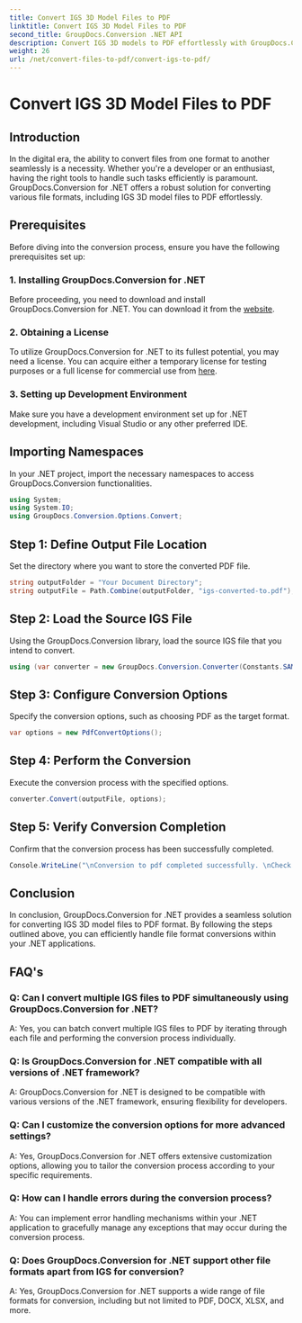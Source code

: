```yaml
---
title: Convert IGS 3D Model Files to PDF
linktitle: Convert IGS 3D Model Files to PDF
second_title: GroupDocs.Conversion .NET API
description: Convert IGS 3D models to PDF effortlessly with GroupDocs.Conversion for .NET. Download now for seamless file format conversion.
weight: 26
url: /net/convert-files-to-pdf/convert-igs-to-pdf/
---
```


# Convert IGS 3D Model Files to PDF

## Introduction
In the digital era, the ability to convert files from one format to another seamlessly is a necessity. Whether you're a developer or an enthusiast, having the right tools to handle such tasks efficiently is paramount. GroupDocs.Conversion for .NET offers a robust solution for converting various file formats, including IGS 3D model files to PDF effortlessly.
## Prerequisites
Before diving into the conversion process, ensure you have the following prerequisites set up:
### 1. Installing GroupDocs.Conversion for .NET
Before proceeding, you need to download and install GroupDocs.Conversion for .NET. You can download it from the [website](https://releases.groupdocs.com/conversion/net/).
### 2. Obtaining a License
To utilize GroupDocs.Conversion for .NET to its fullest potential, you may need a license. You can acquire either a temporary license for testing purposes or a full license for commercial use from [here](https://purchase.groupdocs.com/buy).
### 3. Setting up Development Environment
Make sure you have a development environment set up for .NET development, including Visual Studio or any other preferred IDE.

## Importing Namespaces
In your .NET project, import the necessary namespaces to access GroupDocs.Conversion functionalities.
```csharp
using System;
using System.IO;
using GroupDocs.Conversion.Options.Convert;
```
## Step 1: Define Output File Location
Set the directory where you want to store the converted PDF file.
```csharp
string outputFolder = "Your Document Directory";
string outputFile = Path.Combine(outputFolder, "igs-converted-to.pdf");
```
## Step 2: Load the Source IGS File
Using the GroupDocs.Conversion library, load the source IGS file that you intend to convert.
```csharp
using (var converter = new GroupDocs.Conversion.Converter(Constants.SAMPLE_IGS))
```
## Step 3: Configure Conversion Options
Specify the conversion options, such as choosing PDF as the target format.
```csharp
var options = new PdfConvertOptions();
```
## Step 4: Perform the Conversion
Execute the conversion process with the specified options.
```csharp
converter.Convert(outputFile, options);
```
## Step 5: Verify Conversion Completion
Confirm that the conversion process has been successfully completed.
```csharp
Console.WriteLine("\nConversion to pdf completed successfully. \nCheck output in {0}", outputFolder);
```

## Conclusion
In conclusion, GroupDocs.Conversion for .NET provides a seamless solution for converting IGS 3D model files to PDF format. By following the steps outlined above, you can efficiently handle file format conversions within your .NET applications.
## FAQ's
### Q: Can I convert multiple IGS files to PDF simultaneously using GroupDocs.Conversion for .NET?
A: Yes, you can batch convert multiple IGS files to PDF by iterating through each file and performing the conversion process individually.
### Q: Is GroupDocs.Conversion for .NET compatible with all versions of .NET framework?
A: GroupDocs.Conversion for .NET is designed to be compatible with various versions of the .NET framework, ensuring flexibility for developers.
### Q: Can I customize the conversion options for more advanced settings?
A: Yes, GroupDocs.Conversion for .NET offers extensive customization options, allowing you to tailor the conversion process according to your specific requirements.
### Q: How can I handle errors during the conversion process?
A: You can implement error handling mechanisms within your .NET application to gracefully manage any exceptions that may occur during the conversion process.
### Q: Does GroupDocs.Conversion for .NET support other file formats apart from IGS for conversion?
A: Yes, GroupDocs.Conversion for .NET supports a wide range of file formats for conversion, including but not limited to PDF, DOCX, XLSX, and more.
